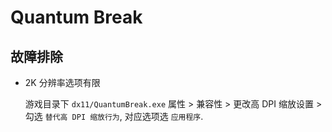 # Quantum Break

## 故障排除

- 2K 分辨率选项有限

    游戏目录下 `dx11/QuantumBreak.exe` 属性 > 兼容性 > 更改高 DPI 缩放设置 > 勾选 `替代高 DPI 缩放行为`, 对应选项选 `应用程序`.
